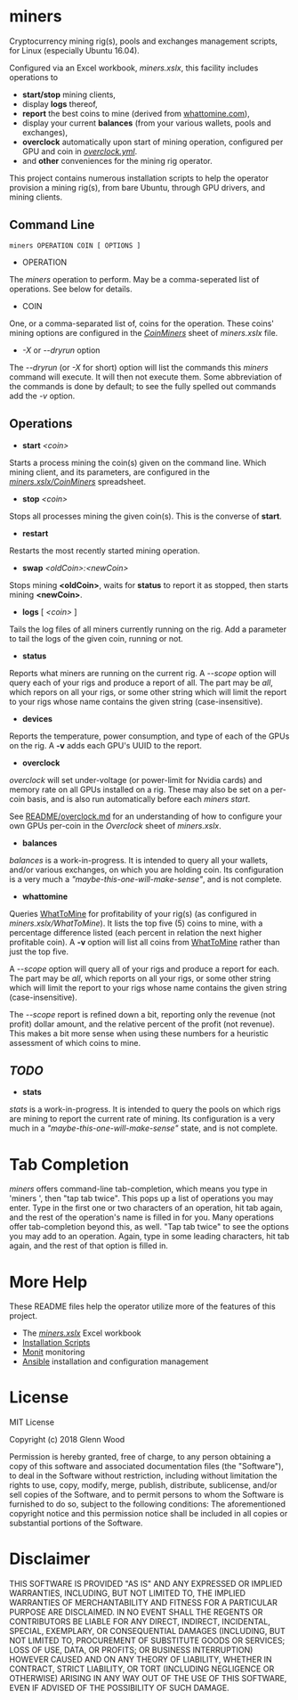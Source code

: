 miners
======
Cryptocurrency mining rig(s), pools and exchanges management scripts, for Linux (especially Ubuntu 16.04).

Configured via an Excel workbook, *miners.xslx*, this facility includes operations to 

* **start/stop** mining clients, 
* display **logs** thereof, 
* **report** the best coins to mine (derived from [whattomine.com](https://whattomine.com)), 
* display your current **balances** (from your various wallets, pools and exchanges), 
* **overclock** automatically upon start of mining operation, configured per GPU and coin in *[overclock.yml](conf/overclock.yml)*.
* and **other** conveniences for the mining rig operator.

This project contains numerous installation scripts to help the operator provision a mining rig(s), from bare Ubuntu, through GPU drivers, and mining clients.

Command Line
------------
    miners OPERATION COIN [ OPTIONS ]

* OPERATION

The *miners* operation to perform. May be a comma-seperated list of operations. See below for details.

* COIN

One, or a comma-separated list of, coins for the operation. These coins' mining options are configured in the [*CoinMiners*](README/CoinMiners.md) sheet of *miners.xslx* file.

* *-X* or *--dryrun* option

The *--dryrun* (or *-X* for short) option will list the commands this *miners* command will execute. It will then not execute them. Some abbreviation of the commands is done by default; to see the fully spelled out commands add the *-v* option.


Operations
----------

* **start** *\<coin>*

Starts a process mining the coin(s) given on the command line. Which mining client, and its parameters, are configured in the [*miners.xslx/CoinMiners*](README/CoinMiners.md) spreadsheet.

* **stop** *\<coin>*

Stops all processes mining the given coin(s). This is the converse of **start**.

* **restart**

Restarts the most recently started mining operation.

* **swap** *\<oldCoin>:\<newCoin>*

Stops mining **\<oldCoin>**, waits for **status** to report it as stopped, then starts mining **\<newCoin>**.

* **logs** [ *\<coin>* ]

Tails the log files of all miners currently running on the rig. Add a **<coin>** parameter to tail the logs of the given coin, running or not.

* **status**
 
Reports what miners are running on the current rig.
A *--scope <parm>* option will query each of your rigs and produce a report of all.
The *<parm>* part may be *all*, which repors on all your rigs, or some other string which will limit the report to your rigs whose name contains the given *<parm>* string (case-insensitive).

* **devices**

Reports the temperature, power consumption, and type of each of the GPUs on the rig. A **-v** adds each GPU's UUID to the report.


* **overclock**

*overclock* will set under-voltage (or power-limit for Nvidia cards) and memory rate on all GPUs installed on a rig. These may also be set on a per-coin basis, and is also run automatically before each *miners start*.

See [README/overclock.md](README/overclock.md) for an understanding of how to configure your own GPUs per-coin in the *Overclock* sheet of *miners.xslx*.

* **balances**

*balances* is a work-in-progress. It is intended to query all your wallets, and/or various exchanges, on which you are holding coin. Its configuration is a very much a *"maybe-this-one-will-make-sense"*, and is not complete.

* **whattomine**

Queries [WhatToMine](https://whattomine.com) for profitability of your rig(s) (as configured in *miners.xslx/WhatToMine*). It lists the top five (5) coins to mine, with a percentage difference listed (each percent in relation the next higher profitable coin). A **-v** option will list all coins from [WhatToMine](https://whattomine.com) rather than just the top five.

A *--scope <parm>* option will query all of your rigs and produce a report for each. The *<parm>* part may be *all*, which reports on all your rigs, or some other string which will limit the report to your rigs whose name contains the given *<parm>* string (case-insensitive). 

The *--scope* report is refined down a bit, reporting only the revenue (not profit) dollar amount, and the relative percent of the profit (not revenue). This makes a bit more sense when using these numbers for a heuristic assessment of which coins to mine.

***TODO***
----------

* **stats**

*stats* is a work-in-progress. It is intended to query the pools on which rigs are mining to report the current rate of mining. Its configuration is a very much in a *"maybe-this-one-will-make-sense"* state, and is not complete.


Tab Completion
==============
*miners* offers command-line tab-completion, which means you type in 'miners ', then "tap tab twice". This pops up a list of operations you may enter. Type in the first one or two characters of an operation, hit tab again, and the rest of the operation's name is filled in for you.
Many operations offer tab-completion beyond this, as well. "Tap tab twice" to see the options you may add to an operation. Again, type in some leading characters, hit tab again, and the rest of that option is filled in.

More Help
=========
These README files help the operator utilize more of the features of this project.

* The [*miners.xslx*](README.minersXslx.md) Excel workbook
* [Installation Scripts](install/README.md)
* [Monit](README/monit.md) monitoring
* [Ansible](README/ansible.md) installation and configuration management

License
=======
MIT License                                        

Copyright (c) 2018 Glenn Wood

Permission is hereby granted, free of charge, to any person obtaining a copy of this software and associated documentation files (the "Software"), to deal in the Software without restriction, including without limitation the rights to use, copy, modify, merge, publish, distribute, sublicense, and/or sell copies of the Software, and to permit persons to whom the Software is furnished to do so, subject to the following conditions: The aforementioned copyright notice and this permission notice shall be included in all copies or substantial portions of the Software.    

Disclaimer
==========
THIS SOFTWARE IS PROVIDED "AS IS" AND ANY EXPRESSED OR IMPLIED WARRANTIES, INCLUDING, BUT NOT LIMITED TO, THE IMPLIED WARRANTIES OF MERCHANTABILITY AND FITNESS FOR A PARTICULAR PURPOSE ARE DISCLAIMED. IN NO EVENT SHALL THE REGENTS OR CONTRIBUTORS BE LIABLE FOR ANY DIRECT, INDIRECT, INCIDENTAL, SPECIAL, EXEMPLARY, OR CONSEQUENTIAL DAMAGES (INCLUDING, BUT NOT LIMITED TO, PROCUREMENT OF SUBSTITUTE GOODS OR SERVICES; LOSS OF USE, DATA, OR PROFITS; OR BUSINESS INTERRUPTION) HOWEVER CAUSED AND ON ANY THEORY OF LIABILITY, WHETHER IN CONTRACT, STRICT LIABILITY, OR TORT (INCLUDING NEGLIGENCE OR OTHERWISE) ARISING IN ANY WAY OUT OF THE USE OF THIS SOFTWARE, EVEN IF ADVISED OF THE POSSIBILITY OF SUCH DAMAGE.